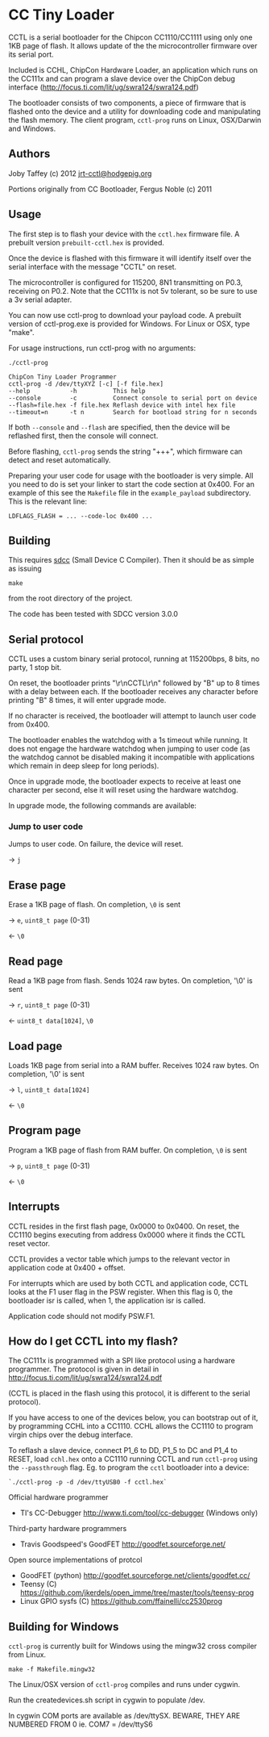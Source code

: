CC Tiny Loader
==============

CCTL is a serial bootloader for the Chipcon CC1110/CC1111 using only one 1KB page of flash.
It allows update of the the microcontroller firmware over its serial port.

Included is CCHL, ChipCon Hardware Loader, an application which runs on the CC111x and can program a slave device over the ChipCon debug interface (http://focus.ti.com/lit/ug/swra124/swra124.pdf)

The bootloader consists of two components, a piece of firmware that is flashed
onto the device and a utility for downloading code and manipulating the
flash memory. The client program, `cctl-prog` runs on Linux, OSX/Darwin and Windows.

Authors
-------

Joby Taffey (c) 2012 <jrt-cctl@hodgepig.org>

Portions originally from CC Bootloader, Fergus Noble (c) 2011

Usage
-----

The first step is to flash your device with the `cctl.hex` firmware file. A prebuilt version `prebuilt-cctl.hex` is provided.

Once the device is flashed with this firmware it will identify itself over the serial interface with the message "CCTL" on reset.

The microcontroller is configured for 115200, 8N1 transmitting on P0.3, receiving on P0.2.
Note that the CC111x is not 5v tolerant, so be sure to use a 3v serial adapter.

You can now use cctl-prog to download your payload code.
A prebuilt version of cctl-prog.exe is provided for Windows. For Linux or OSX, type "make".

For usage instructions, run cctl-prog with no arguments:

`./cctl-prog`

    ChipCon Tiny Loader Programmer
    cctl-prog -d /dev/ttyXYZ [-c] [-f file.hex]
    --help           -h          This help
    --console        -c          Connect console to serial port on device
    --flash=file.hex -f file.hex Reflash device with intel hex file
    --timeout=n      -t n        Search for bootload string for n seconds

If both `--console` and `--flash` are specified, then the device will be reflashed first, then the console will connect.

Before flashing, `cctl-prog` sends the string "+++", which firmware can detect
and reset automatically.

Preparing your user code for usage with the bootloader is very simple. All you
need to do is set your linker to start the code section at 0x400. For an
example of this see the `Makefile` file in the `example_payload` subdirectory.
This is the relevant line:

`LDFLAGS_FLASH = ... --code-loc 0x400 ...`

Building
--------

This requires [sdcc](http://sdcc.sourceforge.net/) (Small Device C Compiler).
Then it should be as simple as issuing

`make`

from the root directory of the project.

The code has been tested with SDCC version 3.0.0


Serial protocol
---------------

CCTL uses a custom binary serial protocol, running at 115200bps, 8 bits, no party, 1 stop bit.

On reset, the bootloader prints "\r\nCCTL\r\n" followed by "B" up to 8 times with a delay between each.
If the bootloader receives any character before printing "B" 8 times, it will enter upgrade mode.

If no character is received, the bootloader will attempt to launch user code from 0x400.

The bootloader enables the watchdog with a 1s timeout while running. It does not engage the hardware watchdog when jumping to user code (as the watchdog cannot be disabled making it incompatible with applications which remain in deep sleep for long periods).

Once in upgrade mode, the bootloader expects to receive at least one character per second, else it will reset using the hardware watchdog.

In upgrade mode, the following commands are available:

### Jump to user code

Jumps to user code. On failure, the device will reset.

-> `j`

## Erase page

Erase a 1KB page of flash. On completion, `\0` is sent

-> `e`, `uint8_t page` (0-31)

<- `\0`

## Read page

Read a 1KB page from flash. Sends 1024 raw bytes. On completion, '\0' is sent

-> `r`, `uint8_t page` (0-31)

<- `uint8_t data[1024]`, `\0`

## Load page

Loads 1KB page from serial into a RAM buffer. Receives 1024 raw bytes. On completion, '\0' is sent

-> `l`, `uint8_t data[1024]`

<- `\0`

## Program page

Program a 1KB page of flash from RAM buffer. On completion, `\0` is sent

-> `p`, `uint8_t page` (0-31)

<- `\0`


Interrupts
----------

CCTL resides in the first flash page, 0x0000 to 0x0400. On reset, the CC1110 begins executing from address 0x0000 where it finds the CCTL reset vector.

CCTL provides a vector table which jumps to the relevant vector in application code at 0x400 + offset.

For interrupts which are used by both CCTL and application code, CCTL looks at the F1 user flag in the PSW register. When this flag is 0, the bootloader isr is called, when 1, the application isr is called.

Application code should not modify PSW.F1.

How do I get CCTL into my flash?
--------------------------------

The CC111x is programmed with a SPI like protocol using a hardware programmer. 
The protocol is given in detail in http://focus.ti.com/lit/ug/swra124/swra124.pdf

(CCTL is placed in the flash using this protocol, it is different to the serial protocol).

If you have access to one of the devices below, you can bootstrap out of it, by programming CCHL into a CC1110. CCHL allows the CC1110 to program virgin chips over the debug interface.

To reflash a slave device, connect P1_6 to DD, P1_5 to DC and P1_4 to RESET, load `cchl.hex` onto a CC1110 running CCTL and run `cctl-prog` using the `--passthrough` flag. Eg. to program the `cctl` bootloader into a device:

    `./cctl-prog -p -d /dev/ttyUSB0 -f cctl.hex`


Official hardware programmer

* TI's CC-Debugger http://www.ti.com/tool/cc-debugger (Windows only)

Third-party hardware programmers

* Travis Goodspeed's GoodFET http://goodfet.sourceforge.net/

Open source implementations of protcol

* GoodFET (python) http://goodfet.sourceforge.net/clients/goodfet.cc/
* Teensy (C) https://github.com/jkerdels/open_imme/tree/master/tools/teensy-prog
* Linux GPIO sysfs (C) https://github.com/ffainelli/cc2530prog


Building for Windows
--------------------

`cctl-prog` is currently built for Windows using the mingw32 cross compiler from Linux.

    make -f Makefile.mingw32

The Linux/OSX version of `cctl-prog` compiles and runs under cygwin.

Run the createdevices.sh script in cygwin to populate /dev.

In cygwin COM ports are available as /dev/ttySX.
BEWARE, THEY ARE NUMBERED FROM 0
ie. COM7 = /dev/ttyS6

